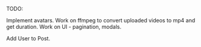 TODO:

Implement avatars.
Work on ffmpeg to convert uploaded videos to mp4 and get duration.
Work on UI - pagination, modals.

Add User to Post.